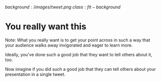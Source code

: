 $background:/images/tweet.png$
$class:fit-background$

# You really want this

Note:
What you really want is to get your point across in such a way that your audience walks away invigorated and eager to learn more.

Ideally, you've done such a good job that they want to tell others about it, too.

Now imagine if you did such a good job that they can tell others about your presentation in a single tweet.

